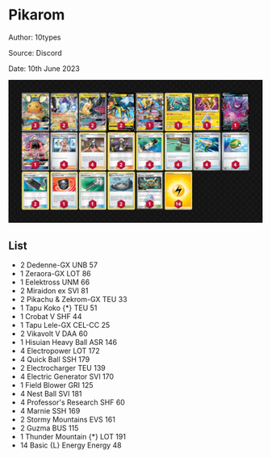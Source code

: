 # Pikarom

Author: 10types

Source: Discord

Date: 10th June 2023

![decklist](../../images/SVI/Pikarom/8-%20Pikarom.png)

## List

* 2 Dedenne-GX UNB 57
* 1 Zeraora-GX LOT 86
* 1 Eelektross UNM 66
* 2 Miraidon ex SVI 81
* 2 Pikachu & Zekrom-GX TEU 33
* 1 Tapu Koko {*} TEU 51
* 1 Crobat V SHF 44
* 1 Tapu Lele-GX CEL-CC 25
* 2 Vikavolt V DAA 60
* 1 Hisuian Heavy Ball ASR 146
* 4 Electropower LOT 172
* 4 Quick Ball SSH 179
* 2 Electrocharger TEU 139
* 4 Electric Generator SVI 170
* 1 Field Blower GRI 125
* 4 Nest Ball SVI 181
* 4 Professor's Research SHF 60
* 4 Marnie SSH 169
* 2 Stormy Mountains EVS 161
* 2 Guzma BUS 115
* 1 Thunder Mountain {*} LOT 191
* 14 Basic {L} Energy Energy 48

